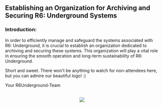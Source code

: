 ## Establishing an Organization for Archiving and Securing R6: Underground Systems

### Introduction:
In order to efficiently manage and safeguard the systems associated with R6: Underground, it is crucial to establish an organization dedicated to archiving and securing these systems. This organization will play a vital role in ensuring the smooth operation and long-term sustainability of R6: Underground.

Short and sweet. There won't be anything to watch for non-attendees here, but you can admire our beautiful logo! :)

Your
R6Underground-Team
<br><br>


<a href="https://dsc.gg/r6underground">
  <p align="center">
    <img src="https://cdn.discordapp.com/attachments/1108203245731582115/1108273737213685770/r6_underground.png" draggable="false" />
  </p>
</a>
